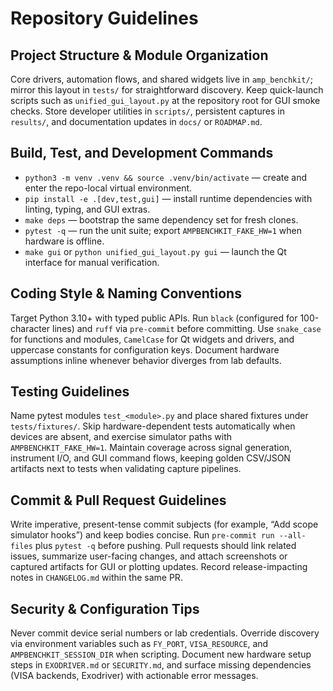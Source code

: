 # Repository Guidelines

## Project Structure & Module Organization
Core drivers, automation flows, and shared widgets live in `amp_benchkit/`; mirror this layout in `tests/` for straightforward discovery. Keep quick-launch scripts such as `unified_gui_layout.py` at the repository root for GUI smoke checks. Store developer utilities in `scripts/`, persistent captures in `results/`, and documentation updates in `docs/` or `ROADMAP.md`.

## Build, Test, and Development Commands
- `python3 -m venv .venv && source .venv/bin/activate` — create and enter the repo-local virtual environment.
- `pip install -e .[dev,test,gui]` — install runtime dependencies with linting, typing, and GUI extras.
- `make deps` — bootstrap the same dependency set for fresh clones.
- `pytest -q` — run the unit suite; export `AMPBENCHKIT_FAKE_HW=1` when hardware is offline.
- `make gui` or `python unified_gui_layout.py gui` — launch the Qt interface for manual verification.

## Coding Style & Naming Conventions
Target Python 3.10+ with typed public APIs. Run `black` (configured for 100-character lines) and `ruff` via `pre-commit` before committing. Use `snake_case` for functions and modules, `CamelCase` for Qt widgets and drivers, and uppercase constants for configuration keys. Document hardware assumptions inline whenever behavior diverges from lab defaults.

## Testing Guidelines
Name pytest modules `test_<module>.py` and place shared fixtures under `tests/fixtures/`. Skip hardware-dependent tests automatically when devices are absent, and exercise simulator paths with `AMPBENCHKIT_FAKE_HW=1`. Maintain coverage across signal generation, instrument I/O, and GUI command flows, keeping golden CSV/JSON artifacts next to tests when validating capture pipelines.

## Commit & Pull Request Guidelines
Write imperative, present-tense commit subjects (for example, “Add scope simulator hooks”) and keep bodies concise. Run `pre-commit run --all-files` plus `pytest -q` before pushing. Pull requests should link related issues, summarize user-facing changes, and attach screenshots or captured artifacts for GUI or plotting updates. Record release-impacting notes in `CHANGELOG.md` within the same PR.

## Security & Configuration Tips
Never commit device serial numbers or lab credentials. Override discovery via environment variables such as `FY_PORT`, `VISA_RESOURCE`, and `AMPBENCHKIT_SESSION_DIR` when scripting. Document new hardware setup steps in `EXODRIVER.md` or `SECURITY.md`, and surface missing dependencies (VISA backends, Exodriver) with actionable error messages.
